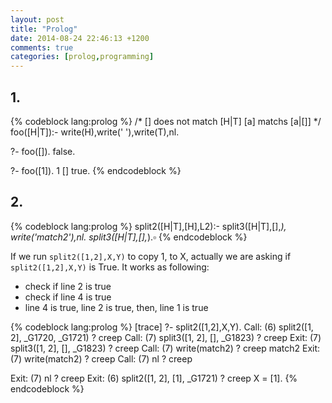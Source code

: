```yaml
---
layout: post
title: "Prolog"
date: 2014-08-24 22:46:13 +1200
comments: true
categories: [prolog,programming]
---
```

## 1.
{% codeblock lang:prolog %}
/*
	[] does not match [H|T]
	[a] matchs [a|[]]
*/
foo([H|T]):-
	write(H),write(' '),write(T),nl.

?- foo([]).
false.

?- foo([1]).
1 []
true.
{% endcodeblock %}

## 2.
{% codeblock lang:prolog %}
split2([H|T],[H],L2):-
	split3([H|T],[],_),
	write('match2'),nl.
split3([H|T],[],_).▫
{% endcodeblock %}

If we run <code>split2([1,2],X,Y)</code> to copy 1, to X, actually we are asking if <code>split2([1,2],X,Y)</code> is True. It works as following:

+	check if line 2 is true
+	check if line 4 is true
+	line 4 is true, line 2 is true, then, line 1 is true

{% codeblock lang:prolog %}
[trace]  ?- split2([1,2],X,Y).
   Call: (6) split2([1, 2], _G1720, _G1721) ? creep
   Call: (7) split3([1, 2], [], _G1823) ? creep
   Exit: (7) split3([1, 2], [], _G1823) ? creep
   Call: (7) write(match2) ? creep
match2
   Exit: (7) write(match2) ? creep
   Call: (7) nl ? creep

   Exit: (7) nl ? creep
   Exit: (6) split2([1, 2], [1], _G1721) ? creep
X = [1].
{% endcodeblock %}

